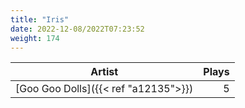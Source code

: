 ```yaml
---
title: "Iris"
date: 2022-12-08/2022T07:23:52
weight: 174
---
```




 Artist | Plays 
----- | -----:
[Goo Goo Dolls]({{< ref "a12135">}}) | 5
